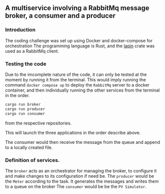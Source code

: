 ## A multiservice involving a RabbitMq message broker, a consumer and a producer

### Introduction
The coding challenge was set up using Docker and docker-compose for orchestration
The programming language is Rust, and the [lapin](https://crates.io/crates/lapin) crate was used as a RabbitMq client.

### Testing the code
Due to the imcomplete nature of the code, it can only be tested at the moment by running it from the terminal.
This would imply running the command `docker compose up` to deploy the `RabbitMq` server to a docker container, and then individually running the other services from the terminal in the order.
```bash
cargo run broker
cargo run producer
cargo run consumer
```
from the respective repositories.

This will launch the three applications in the order describe above.

The consumer would then receive the message from the queue and append to a locally created file.

### Definition of services.
The `broker` acts as an orchestrator for managing the broker, to configure it and make changes to its configuration if need be.
The `producer` would be the `Meter` according to the task. It generates the messages and writes them to a queue on the broker
The `consumer` would be be the `PV Simulator`.